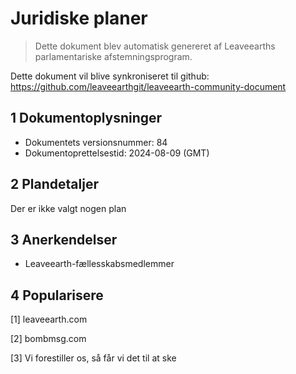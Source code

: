 # Juridiske planer

>Dette dokument blev automatisk genereret af Leaveearths parlamentariske afstemningsprogram.

Dette dokument vil blive synkroniseret til github: https://github.com/leaveearthgit/leaveearth-community-document

## 1 Dokumentoplysninger

- Dokumentets versionsnummer: 84
- Dokumentoprettelsestid: 2024-08-09 (GMT)

## 2 Plandetaljer

Der er ikke valgt nogen plan

## 3 Anerkendelser
* Leaveearth-fællesskabsmedlemmer

## 4 Popularisere
[1] leaveearth.com

[2] bombmsg.com

[3] Vi forestiller os, så får vi det til at ske
